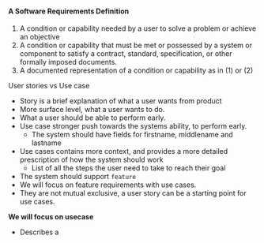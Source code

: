

#### A Software Requirements Definition
1. A condition or capability needed by a user to solve a problem or achieve an objective
2. A condition or capability that must be met or possessed by a system or component to satisfy a contract, standard, specification, or other formally imposed documents.
3. A documented representation of a condition or capability as in (1) or (2)

User stories vs Use case
- Story is a brief explanation of what a user wants from product
- More surface level, what a user wants to do. 
- What a user should be able to perform early.
- Use case stronger push towards the systems ability, to perform early.
	- The system should have fields for firstname, middlename and lastname
- Use cases contains more context, and provides a more detailed prescription of how the system should work
	- List of all the steps the user need to take to reach their goal
- The system should support `feature`
- We will focus on feature requirements with use cases.
- They are not mutual exclusive, a user story can be a starting point for use cases.

**We will focus on usecase**
- Describes a